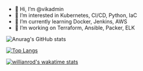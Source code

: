 - 👋 Hi, I’m @vikadmin
- 👀 I’m interested in Kubernetes, CI/CD, Python, IaC
- 🌱 I’m currently learning Docker, Jenkins, AWS
- 💞️ I’m working on Terraform, Ansible, Packer, ELK

<!---
vikadmin/vikadmin is a ✨ special ✨ repository because its `README.md` (this file) appears on your GitHub profile.
You can click the Preview link to take a look at your changes.
--->
![Anurag's GitHub stats](https://github-readme-stats.vercel.app/api?username=vikadmin&show_icons=true&theme=calm)

[![Top Langs](https://github-readme-stats.vercel.app/api/top-langs/?username=vikadmin&layout=compact)](https://github.com/anuraghazra/github-readme-stats)

[![willianrod's wakatime stats](https://github-readme-stats.vercel.app/api/wakatime?username=vikadmin)](https://github.com/anuraghazra/github-readme-stats)
